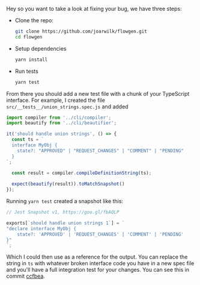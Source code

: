 Hey so you want to take a look at fixing your bug, we have three steps:

* Clone the repo:

  ```sh
  git clone https://github.com/joarwilk/flowgen.git
  cd flowgen
  ```

* Setup dependencies

  ```sh
  yarn install
  ```

* Run tests

  ```sh
  yarn test
  ```

From there you should add a new test file with a chunk of your TypeScript interface. For example, I created the file `src/__tests__/union_strings.spec.js` and added

```js
import compiler from '../cli/compiler';
import beautify from '../cli/beautifier';

it('should handle union strings', () => {
  const ts = `
  interface MyObj {
    state?: "APPROVED" | "REQUEST_CHANGES" | "COMMENT" | "PENDING"
  }
`;

  const result = compiler.compileDefinitionString(ts);
  
  expect(beautify(result)).toMatchSnapshot()
});
```

Running `yarn test` created a snapshot like this:

```js
// Jest Snapshot v1, https://goo.gl/fbAQLP

exports[`should handle union strings 1`] = `
"declare interface MyObj {
    state?: 'APPROVED' | 'REQUEST_CHANGES' | 'COMMENT' | 'PENDING'
}"
`;
```

Which I could then use as a reference for the output. You can replace the string in `ts` with whatever broken interface code you have in a new spec file and you'll have a full integration test for your changes. You can see this in commit [ccfbea](https://github.com/joarwilk/flowgen/commit/ccfbeaa189b14ee70f675601c731bf3c7cb6a88b).
